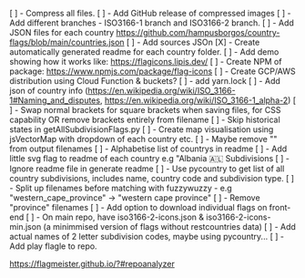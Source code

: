 [ ] - Compress all files.
[ ] - Add GitHub release of compressed images
[ ] - Add different branches - ISO3166-1 branch and ISO3166-2 branch. 
[ ] - Add JSON files for each country https://github.com/hampusborgos/country-flags/blob/main/countries.json
[ ] - Add sources JSOn
[X] - Create automatically generated readme for each country folder.
[ ] - Add demo showing how it works like: https://flagicons.lipis.dev/
[ ] - Create NPM of package: https://www.npmjs.com/package/flag-icons
[ ] - Create GCP/AWS distribution using Cloud Function & buckets?
[ ] - add yarn.lock
[ ] - Add json of country info (https://en.wikipedia.org/wiki/ISO_3166-1#Naming_and_disputes, https://en.wikipedia.org/wiki/ISO_3166-1_alpha-2)
[ ] - Swap normal brackets for square brackets when saving files, for CSS capability OR remove brackets entirely from filename
[ ] - Skip historical states in getAllSubdivisionFlags.py 
[ ] -  Create map visualisation using jsVectorMap with dropdown of each country etc.
[ ] - Maybe remove "" from output filenames
[ ] - Alphabetise list of countrys in readme
[ ] - Add little svg flag to readme of each country e.g "Albania 🇦🇱 Subdivisions
[ ] - Ignore readme file in generate readme 
[ ] - Use pycountry to get list of all country subdivisions, includes name, country code and subdivision type.
[ ] - Split up filenames before matching with fuzzywuzzy - e.g "western_cape_province" -> "western cape province"
[ ] - Remove "province" filenames
[ ] - Add option to download individual flags on front-end
[ ] - On main repo, have iso3166-2-icons.json & iso3166-2-icons-min.json (a minimmised version of flags without restcountries data)
[ ] - Add actual names of 2 letter subdivision codes, maybe using pycountry...
[ ] - Add play flagle to repo.

https://flagmeister.github.io/?#repoanalyzer
